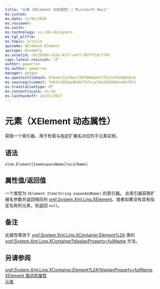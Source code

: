```yaml
---
title: "元素（XElement 动态属性）| Microsoft Docs"
ms.custom: 
ms.date: 11/04/2016
ms.reviewer: 
ms.suite: 
ms.technology: vs-ide-designers
ms.tgt_pltfrm: 
ms.topic: article
apiname: XElement.Element
apitype: Assembly
ms.assetid: c6c25b8d-a1da-41ff-aeff-867ff1dcf749
caps.latest.revision: "2"
author: gewarren
ms.author: gewarren
manager: ghogen
ms.openlocfilehash: 07be4c31e7bec729f9d6bdd77f522c5fe80b5bc6
ms.sourcegitcommit: f40311056ea0b4677efcca74a285dbb0ce0e7974
ms.translationtype: HT
ms.contentlocale: zh-CN
ms.lasthandoff: 10/31/2017
---
```

# <a name="element-xelement-dynamic-property"></a>元素（XElement 动态属性）
获取一个索引器，用于检索与指定扩展名对应的子元素实例。  
  
## <a name="syntax"></a>语法  
  
```  
elem.Element[{namespaceName}localName]  
```  
  
## <a name="property-valuereturn-value"></a>属性值/返回值  
 一个类型为 `XElement Item(String expandedName)` 的索引器。 此索引器获取扩展名参数并返回相应的 <xref:System.Xml.Linq.XElement>，或者如果没有具有指定名称的元素，则返回 `null`。  
  
## <a name="remarks"></a>备注  
 此属性等效于 <xref:System.Xml.Linq.XContainer.Element%2A> 类的 <xref:System.Xml.Linq.XContainer?displayProperty=fullName> 方法。  
  
## <a name="see-also"></a>另请参阅  
 <xref:System.Xml.Linq.XContainer.Element%2A?displayProperty=fullName>   
 [XElement 类动态属性](../designers/xelement-class-dynamic-properties.md)   
 [元素](../designers/elements-xelement-dynamic-property.md)
